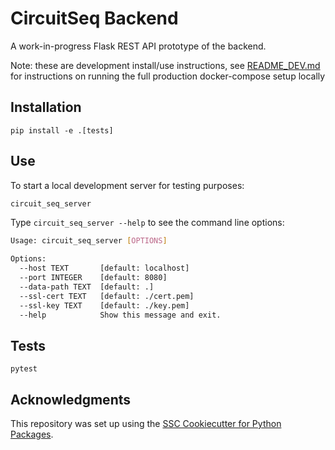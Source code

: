 # CircuitSeq Backend

A work-in-progress Flask REST API prototype of the backend.

Note: these are development install/use instructions, see
[README_DEV.md](https://github.com/ssciwr/circuit_seq/blob/main/README_DEV.md)
for instructions on running the full production docker-compose setup locally

## Installation

```pycon
pip install -e .[tests]
```

## Use

To start a local development server for testing purposes:

```bash
circuit_seq_server
```

Type `circuit_seq_server --help` to see the command line options:

```bash
Usage: circuit_seq_server [OPTIONS]

Options:
  --host TEXT       [default: localhost]
  --port INTEGER    [default: 8080]
  --data-path TEXT  [default: .]
  --ssl-cert TEXT   [default: ./cert.pem]
  --ssl-key TEXT    [default: ./key.pem]
  --help            Show this message and exit.
```

## Tests

```pycon
pytest
```

## Acknowledgments

This repository was set up using the [SSC Cookiecutter for Python Packages](https://github.com/ssciwr/cookiecutter-python-package).
